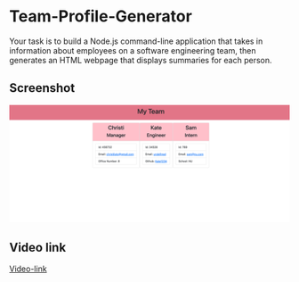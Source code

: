 # Team-Profile-Generator
Your task is to build a Node.js command-line application that takes in information about employees on a software engineering team, then generates an HTML webpage that displays summaries for each person.
## Screenshot

![Webpage screenshot](./Images/Screen%20Shot%202022-09-27%20at%208.27.57%20PM.png)

## Video link
[Video-link](https://drive.google.com/file/d/1uxulC1LCdzSEqx5YeEnjUauJZwtrPs46/view)